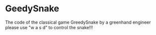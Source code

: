 # GeedySnake
The code of the classical game GreedySnake by a greenhand engineer
please use "w a s d" to control the snake!!!
